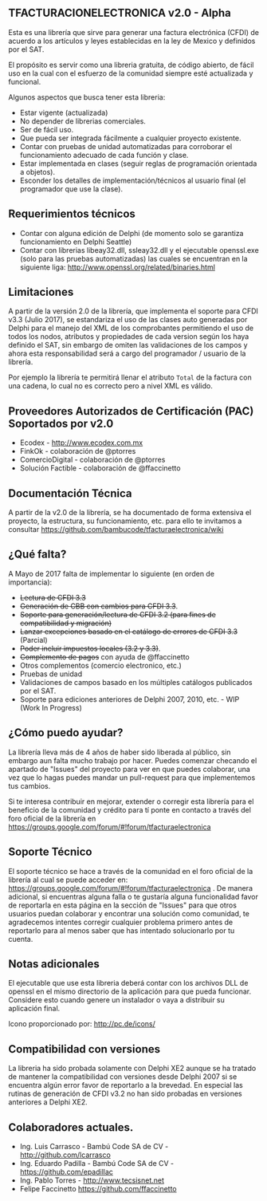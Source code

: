 TFACTURACIONELECTRONICA v2.0 - Alpha
--------------------------------------
Esta es una librería que sirve para generar una factura electrónica (CFDI) de acuerdo a los artículos y leyes establecidas en la ley de Mexico y definidos por el SAT.

El propósito es servir como una libreria gratuita, de código abierto, de fácil uso en la cual con el esfuerzo de la comunidad siempre esté actualizada y funcional.

Algunos aspectos que busca tener esta libreria:

- Estar vigente (actualizada)
- No depender de librerias comerciales.
- Ser de fácil uso.
- Que pueda ser integrada fácilmente a cualquier proyecto existente.
- Contar con pruebas de unidad automatizadas para corroborar el funcionamiento adecuado de cada función y clase.
- Estar implementada en clases (seguir reglas de programación orientada a objetos).
- Esconder los detalles de implementación/técnicos al usuario final (el programador que use la clase).

Requerimientos técnicos
------------
- Contar con alguna edición de Delphi (de momento solo se garantiza funcionamiento en Delphi Seattle)
- Contar con librerias libeay32.dll, ssleay32.dll y el ejecutable openssl.exe (solo para las pruebas automatizadas) las cuales se encuentran en la siguiente liga: <http://www.openssl.org/related/binaries.html>


Limitaciones
--------------
A partir de la versión 2.0 de la librería, que implementa el soporte para CFDI v3.3 (Julio 2017), se estandariza el uso de las clases auto generadas por Delphi para el manejo del XML de los comprobantes permitiendo el uso de todos los nodos, atributos y propiedades de cada version según los haya definido el SAT, sin embargo de omiten las validaciones de los campos y ahora esta responsabilidad será a cargo del programador / usuario de la librería.

Por ejemplo la librería te permitirá llenar el atributo `Total` de la factura con una cadena, lo cual no es correcto pero a nivel XML es válido.

Proveedores Autorizados de Certificación (PAC) Soportados por v2.0
-------------
* Ecodex - <http://www.ecodex.com.mx>
* FinkOk - colaboración de @ptorres
* ComercioDigital - colaboración de @ptorres
* Solución Factible - colaboración de @ffaccinetto 

Documentación Técnica
-------------
A partir de la v2.0 de la librería, se ha documentado de forma extensiva el proyecto, la estructura, su funcionamiento, etc. para ello te invitamos a consultar <https://github.com/bambucode/tfacturaelectronica/wiki>

¿Qué falta?
-------------------
A Mayo de 2017 falta de implementar lo siguiente (en orden de importancia):

- ~~Lectura de CFDI 3.3~~
- ~~Generación de CBB con cambios para CFDI 3.3~~.
- ~~Soporte para generación/lectura de CFDI 3.2 (para fines de compatibilidad y migración)~~
- ~~Lanzar excepciones basado en el catálogo de errores de CFDI 3.3~~ (Parcial)
- ~~Poder incluir impuestos locales (3.2 y 3.3)~~.
- ~~Complemento de pagos~~ con ayuda de @ffaccinetto
- Otros complementos (comercio electronico, etc.)
- Pruebas de unidad
- Validaciones de campos basado en los múltiples catálogos publicados por el SAT.
- Soporte para ediciones anteriores de Delphi 2007, 2010, etc. - WIP (Work In Progress)

¿Cómo puedo ayudar?
-------------------
La librería lleva más de 4 años de haber sido liberada al público, sin embargo aun falta mucho trabajo por hacer. Puedes comenzar checando el apartado de "Issues" del proyecto para ver en que puedes colaborar, una vez que lo hagas puedes mandar un pull-request para que implementemos tus cambios.

Si te interesa contribuir en mejorar, extender o corregir esta librería para el beneficio de la comunidad y crédito para tí ponte en contacto a través del foro oficial de la librería en <https://groups.google.com/forum/#!forum/tfacturaelectronica>

Soporte Técnico
------------
El soporte técnico se hace a través de la comunidad en el foro oficial de la librería al cual se puede acceder en: <https://groups.google.com/forum/#!forum/tfacturaelectronica> . De manera adicional, si encuentras alguna falla o te gustaría alguna funcionalidad favor de reportarla en esta página en la sección de "Issues" para que otros usuarios puedan colaborar y encontrar una solución como comunidad, te agradecemos intentes corregir cualquier problema primero antes de reportarlo para al menos saber que has intentado solucionarlo por tu cuenta.

Notas adicionales
------------
El ejecutable que use esta libreria deberá contar con los archivos DLL de openssl en el mismo directorio de la
aplicación para que pueda funcionar. Considere esto cuando genere un instalador o vaya a distribuir su aplicación
final.

Icono proporcionado por: http://pc.de/icons/

Compatibilidad con versiones
------------
La libreria ha sido probada solamente con Delphi XE2 aunque se ha tratado de mantener la compatibilidad con versiones desde Delphi 2007 si se encuentra algún error favor de reportarlo a la brevedad. En especial las rutinas de generación de CFDI v3.2 no han sido probadas en versiones anteriores a Delphi XE2.

Colaboradores actuales.
-------------
* Ing. Luis Carrasco - Bambú Code SA de CV - <http://github.com/lcarrasco>
* Ing. Eduardo  Padilla - Bambú Code SA de CV - <https://github.com/epadillac>
* Ing. Pablo Torres - <http://www.tecsisnet.net>
* Felipe Faccinetto <https://github.com/ffaccinetto>
